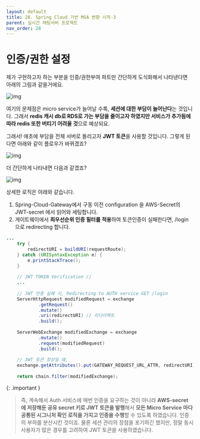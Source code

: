 ```yaml
---
layout: default
title: 28. Spring Cloud 기반 MSA 변환 시작-3
parent: 실시간 채팅서버 프로젝트
nav_order: 28
---
```


# 인증/권한 설정

제가 구현하고자 하는 부분을 인증/권한부여 파트만 간단하게 도식화해서 나타낸다면 아래의 그림과 같을거에요.

![img](../../../assets/img/msa/3.svg)

여기의 문제점은 micro service가 늘어날 수록, **세션에 대한 부담이 늘어난다**는 것입니다. 그래서 **redis 캐시 db로 RDS로 가는 부담을 줄이고자 하였지만 서비스가 추가됨에 따라 redis 또한 버티기 어려울 것**으로 예상되요.

그래서! 애초에 부담을 전체 서버로 돌리고자 **JWT 토큰**을 사용할 것입니다. 그렇게 된다면 아래와 같이 플로우가 바뀌겠죠?

![img](../../../assets/img/msa/4.svg)

더 간단하게 나타내면 다음과 같겠죠?

![img](../../../assets/img/msa/5.svg)

상세한 로직은 아래와 같습니다.
1. Spring-Cloud-Gateway에서 구동 이전 configuration 을 AWS-Secret의 JWT-secret 에서 읽어와 세팅합니다.
2. 게이트웨이에서 **최우선순위 인증 필터를 적용**하여 토큰인증이 실패한다면, /login 으로 redirecting 합니다.

```java
...
    try {
        redirectURI = buildURI(requestRoute);
    } catch (URISyntaxException e) {
        e.printStackTrace();
    }
    
    // JWT TOKEN Verification //
    ...
        
    // JWT 인증 실패 시, Redirecting to AUTH service GET /login
    ServerHttpRequest modifiedRequest = exchange
            .getRequest()
            .mutate()
            .uri(redirectURI) // 리다이랙트
            .build();
    
    ServerWebExchange modifiedExchange = exchange
            .mutate()
            .request(modifiedRequest)
            .build();
    
    // JWT 토큰 정상일 떄,
    exchange.getAttributes().put(GATEWAY_REQUEST_URL_ATTR, redirectURI);
    
    return chain.filter(modifiedExchange);
```

{: .important }
> 즉, 계속해서 Auth 서비스에 매번 인증을 요구하는 것이 아니라 **AWS-secret 에 저장해둔 공유 secret 키로 JWT 토큰을 발행**해서 **모든 Micro Service 마다 공통된 시그니처 확인 로직을 가지고 인증을 수행**할 수 있도록 하였습니다. 인증의 부하를 분산시킨 것이죠. 물론 세션 관리의 장점을 포기하긴 했지만, 정말 동시사용자가 많은 경우를 고려하여 JWT 토큰을 사용하였습니다.